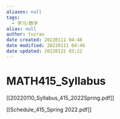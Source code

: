 ```yaml
---
aliases: null
tags:
  - 学习/数学
alias: null
author: tusrau
date created: 20220111 04:48
date modified: 20220111 04:46
date updated: 20220122 03:22
---
```


# MATH415_Syllabus

[[20220110_Syllabus_415_2022Spring.pdf]]

[[Schedule_415_Spring 2022.pdf]]
